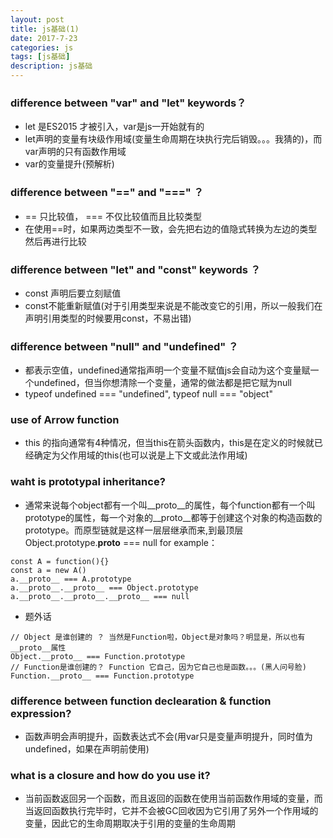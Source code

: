 ```yaml
---
layout: post
title: js基础(1)
date: 2017-7-23
categories: js
tags: [js基础]
description: js基础
---
```


### difference between "var" and "let" keywords？
* let 是ES2015 才被引入，var是js一开始就有的
* let声明的变量有块级作用域(变量生命周期在块执行完后销毁。。。我猜的)，而var声明的只有函数作用域
* var的变量提升(预解析)

### difference between "==" and "===" ？
* == 只比较值， === 不仅比较值而且比较类型
* 在使用==时，如果两边类型不一致，会先把右边的值隐式转换为左边的类型然后再进行比较

### difference between "let" and "const" keywords ？
* const 声明后要立刻赋值
* const不能重新赋值(对于引用类型来说是不能改变它的引用，所以一般我们在声明引用类型的时候要用const，不易出错)

### difference between "null" and "undefined" ？
* 都表示空值，undefined通常指声明一个变量不赋值js会自动为这个变量赋一个undefined，但当你想清除一个变量，通常的做法都是把它赋为null
*  typeof undefined === "undefined", typeof null === "object"

### use of Arrow function
* this 的指向通常有4种情况，但当this在箭头函数内，this是在定义的时候就已经确定为父作用域的this(也可以说是上下文或此法作用域)

### waht is prototypal inheritance?
* 通常来说每个object都有一个叫__proto__的属性，每个function都有一个叫prototype的属性，每一个对象的__proto__都等于创建这个对象的构造函数的prototype。而原型链就是这样一层层继承而来,到最顶层Object.prototype.__proto__ === null
for example：
```
const A = function(){}
const a = new A()
a.__proto__ === A.prototype
a.__proto__.__proto__ === Object.prototype
a.__proto__.__proto__.__proto__ === null
```

* 题外话
```
// Object 是谁创建的 ？ 当然是Function啦，Object是对象吗？明显是，所以也有__proto__属性
Object.__proto__ === Function.prototype
// Function是谁创建的？ Function 它自己，因为它自己也是函数。。。(黑人问号脸)
Function.__proto__ === Function.prototype
```

### difference between function declearation & function expression?
* 函数声明会声明提升，函数表达式不会(用var只是变量声明提升，同时值为undefined，如果在声明前使用)

### what is a closure and how do you use it?
* 当前函数返回另一个函数，而且返回的函数在使用当前函数作用域的变量，而当返回函数执行完毕时，它并不会被GC回收因为它引用了另外一个作用域的变量，因此它的生命周期取决于引用的变量的生命周期

